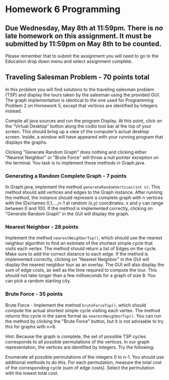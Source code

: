 # Homework 6 Programming

## Due Wednesday, May 8th at 11:59pm. There is *no* late homework on this assignment. It must be submitted by 11:59pm on May 8th to be counted.

Please remember that to submit the assignment you will need to go to the Education drop down menu and select assignment complete.

## Traveling Salesman Problem - 70 points total

In this problem you will find solutions to the traveling salesman problem (TSP) and display the tours taken by the salesman using the provided GUI. The graph implementation is identical to the one used for Programming Problem 2 on Homework 5, except that vertices are identified by Integers instead. 

Compile all java sources and run the program Display. At this point, click on the “Virtual Desktop” button along the codio tool bar at the top of your screen. This should bring up a view of the computer’s actual desktop screen. Inside, a window will have appeared with your running program that displays the graphs. 

Clicking "Generate Random Graph" does nothing and clicking either "Nearest Neighbor" or "Brute Force" will throw a null pointer exception on the terminal. You task is to implement these methods in Graph.java.

### Generating a Random Complete Graph - 7 points

In Graph.java, implement the method ```generateRandomVertices(int n)```. This method should add vertices and edges to the Graph instance. After running the method, the instance should represent a complete graph with n vertices with the IDs/names 0,1,...,n-1 at random (x,y) coordinates. x and y can range between 0 and 100. If the method is implemented correctly, clicking on "Generate Random Graph" in the GUI will display the graph.

### Nearest Neighbor - 28 points

Implement the method ```nearestNeighborTsp()```, which should use the nearest neighbor algorithm to find an estimate of the shortest simple cycle that visits each vertex. The method should return a list of Edges on the cycle. Make sure to add the correct distance to each edge. If the method is implemented correctly, clicking on "Nearest Neighbor" in the GUI will display the nearest neighbor tour as an overlay. The GUI will also display the sum of edge costs, as well as the time required to compute the tour. This should not take longer than a few milliseconds for a graph of size 8. You can pick a random starting city.

### Brute Force - 35 points

Brute Force - Implement the method ```bruteForceTsp()```, which should compute the actual shortest simple cycle visiting each vertex. The method returns this cycle in the same format as ```nearestNeighborTsp()```. You can run the method by clicking the "Brute Force" button, but it is not advisable to try this for graphs with n>8. 

Hint: Because the graph is complete, the set of possible TSP cycles corresponds to all possible permutations of the vertices. In our graph representation, the vertices are identified by Integers. Try the following:

Enumerate all possible permutations of the integers 0 to n-1. You should use additional methods to do this. For each permutation, measure the total cost of the corresponding cycle (sum of edge costs). Select the permutation with the lowest total cost.

